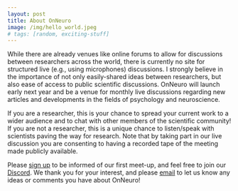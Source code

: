 ```yaml
---
layout: post
title: About OnNeuro
image: /img/hello_world.jpeg
# tags: [random, exciting-stuff]
---
```


While there are already venues like online forums to allow for discussions between researchers across the world, there is currently no site for structured live (e.g., using microphones) discussions. I strongly believe in the importance of not only easily-shared ideas between researchers, but also ease of access to public scientific discussions. OnNeuro will launch early next year and be a venue for monthly live discussions regarding new articles and developments in the fields of psychology and neuroscience.

If you are a researcher, this is your chance to spread your current work to a wider audience and to chat with other members of the scientific community! If you are not a researcher, this is a unique chance to listen/speak with scientists paving the way for research. Note that by taking part in our live discussion you are consenting to having a recorded tape of the meeting made publicly available.

Please [sign up](https://goo.gl/forms/vOhmWPAmmTMuXAxj2) to be informed of our first meet-up, and feel free to join our [Discord](https://discord.gg/zmAAx2W). We thank you for your interest, and please [email](onneuro@gmail.com) to let us know any ideas or comments you have about OnNeuro!
